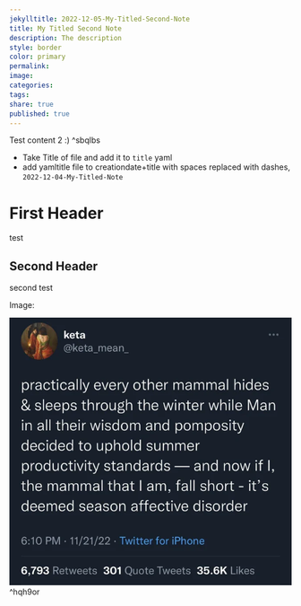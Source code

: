 ```yaml
---
jekylltitle: 2022-12-05-My-Titled-Second-Note
title: My Titled Second Note
description: The description
style: border
color: primary
permalink: 
image: 
categories: 
tags: 
share: true
published: true
---
```


Test content 2 :) ^sbqlbs


- Take Title of file and add it to `title` yaml
- add yamltitle file to creationdate+title with spaces replaced with dashes, `2022-12-04-My-Titled-Note`


# First Header

test

## Second Header

second test


Image:

![Pasted image 20221125232214.png](../assets/images/Pasted%20image%2020221125232214.png) ^hqh9or

